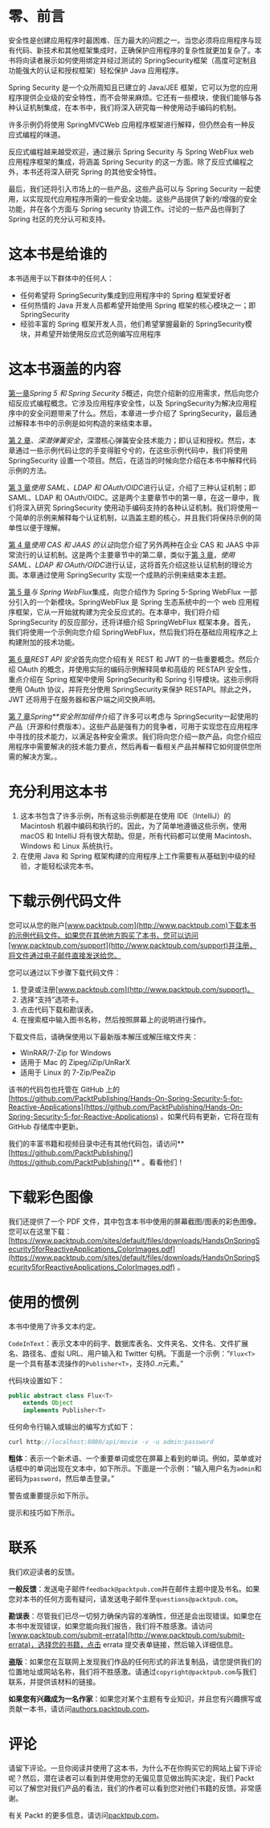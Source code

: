 # 零、前言

安全性是创建应用程序时最困难、压力最大的问题之一。当您必须将应用程序与现有代码、新技术和其他框架集成时，正确保护应用程序的复杂性就更加复杂了。本书将向读者展示如何使用绑定并经过测试的 SpringSecurity框架（高度可定制且功能强大的认证和授权框架）轻松保护 Java 应用程序。

Spring Security 是一个众所周知且已建立的 Java/JEE 框架，它可以为您的应用程序提供企业级的安全特性，而不会带来麻烦。它还有一些模块，使我们能够与各种认证机制集成，在本书中，我们将深入研究每一种使用动手编码的机制。

许多示例仍将使用 SpringMVCWeb 应用程序框架进行解释，但仍然会有一种反应式编程的味道。

反应式编程越来越受欢迎，通过展示 Spring Security 与 Spring WebFlux web 应用程序框架的集成，将涵盖 Spring Security 的这一方面。除了反应式编程之外，本书还将深入研究 Spring 的其他安全特性。

最后，我们还将引入市场上的一些产品，这些产品可以与 Spring Security 一起使用，以实现现代应用程序所需的一些安全功能。这些产品提供了新的/增强的安全功能，并在各个方面与 Spring security 协调工作。讨论的一些产品也得到了 Spring 社区的充分认可和支持。

# 这本书是给谁的

本书适用于以下群体中的任何人：

*   任何希望将 SpringSecurity集成到应用程序中的 Spring 框架爱好者
*   任何热情的 Java 开发人员都希望开始使用 Spring 框架的核心模块之一；即SpringSecurity
*   经验丰富的 Spring 框架开发人员，他们希望掌握最新的 SpringSecurity模块，并希望开始使用反应式范例编写应用程序

# 这本书涵盖的内容

[第一章](01.html)*Spring 5 和 Spring Security 5*概述，向您介绍新的应用需求，然后向您介绍反应式编程概念。它涉及应用程序安全性，以及 SpringSecurity为解决应用程序中的安全问题带来了什么。然后，本章进一步介绍了 SpringSecurity，最后通过解释本书中的示例是如何构造的来结束本章。

[第 2 章](02.html)、*深潜弹簧安全*，深潜核心弹簧安全技术能力；即认证和授权。然后，本章通过一些示例代码让您的手变得脏兮兮的，在这些示例代码中，我们将使用 SpringSecurity 设置一个项目。然后，在适当的时候向您介绍在本书中解释代码示例的方法。

[第 3 章](03.html)*使用 SAML、LDAP 和 OAuth/OIDC*进行认证，介绍了三种认证机制；即 SAML、LDAP 和 OAuth/OIDC。这是两个主要章节中的第一章，在这一章中，我们将深入研究 SpringSecurity 使用动手编码支持的各种认证机制。我们将使用一个简单的示例来解释每个认证机制，以涵盖主题的核心，并且我们将保持示例的简单性以便于理解。

[第 4 章](04.html)*使用 CAS 和 JAAS 的认证*向您介绍了另外两种在企业 CAS 和 JAAS 中非常流行的认证机制。这是两个主要章节中的第二章，类似于[第 3 章](https://cdp.packtpub.com/hands_on_spring_security_5_for_reactive_applications/wp-admin/post.php?post=25&action=edit#post_28)，*使用 SAML、LDAP 和 OAuth/OIDC*进行认证，这将首先介绍这些认证机制的理论方面。本章通过使用 SpringSecurity 实现一个成熟的示例来结束本主题。

[第 5 章](05.html)*与 Spring WebFlux*集成，向您介绍作为 Spring 5-Spring WebFlux 一部分引入的一个新模块。SpringWebFlux 是 Spring 生态系统中的一个 web 应用程序框架，它从一开始就构建为完全反应式的。在本章中，我们将介绍 SpringSecurity 的反应部分，还将详细介绍 SpringWebFlux 框架本身。首先，我们将使用一个示例向您介绍 SpringWebFlux，然后我们将在基础应用程序之上构建附加的技术功能。

[第 6 章](06.html)*REST API 安全*首先向您介绍有关 REST 和 JWT 的一些重要概念。然后介绍 OAuth 的概念，并使用实际的编码示例解释简单和高级的 RESTAPI 安全性，重点介绍在 Spring 框架中使用 SpringSecurity和 Spring 引导模块。这些示例将使用 OAuth 协议，并将充分使用 SpringSecurity来保护 RESTAPI。除此之外，JWT 还将用于在服务器和客户端之间交换声明。

[第 7 章](07.html)*Spring**安全附加组件*介绍了许多可以考虑与 SpringSecurity一起使用的产品（开源和付费版本）。这些产品是强有力的竞争者，可用于实现您在应用程序中寻找的技术能力，以满足各种安全需求。我们将向您介绍一款产品，向您介绍应用程序中需要解决的技术能力要点，然后再看一看相关产品并解释它如何提供您所需的解决方案。。

# 充分利用这本书

1.  这本书包含了许多示例，所有这些示例都是在使用 IDE（IntelliJ）的 Macintosh 机器中编码和执行的。因此，为了简单地遵循这些示例，使用 macOS 和 IntelliJ 将有很大帮助。但是，所有代码都可以使用 Macintosh、Windows 和 Linux 系统执行。
2.  在使用 Java 和 Spring 框架构建的应用程序上工作需要有从基础到中级的经验，才能轻松读完本书。

# 下载示例代码文件

您可以从您的账户[www.packtpub.com](http://www.packtpub.com)下载本书的示例代码文件。如果您在其他地方购买了本书，您可以访问[www.packtpub.com/support](http://www.packtpub.com/support)并注册，将文件通过电子邮件直接发送给您。

您可以通过以下步骤下载代码文件：

1.  登录或注册[www.packtpub.com](http://www.packtpub.com/support)。
2.  选择“支持”选项卡。
3.  点击代码下载和勘误表。
4.  在搜索框中输入图书名称，然后按照屏幕上的说明进行操作。

下载文件后，请确保使用以下最新版本解压或解压缩文件夹：

*   WinRAR/7-Zip for Windows
*   适用于 Mac 的 Zipeg/iZip/UnRarX
*   适用于 Linux 的 7-Zip/PeaZip

该书的代码包也托管在 GitHub 上的[https://github.com/PacktPublishing/Hands-On-Spring-Security-5-for-Reactive-Applications](https://github.com/PacktPublishing/Hands-On-Spring-Security-5-for-Reactive-Applications) 。如果代码有更新，它将在现有 GitHub 存储库中更新。

我们的丰富书籍和视频目录中还有其他代码包，请访问**[https://github.com/PacktPublishing/](https://github.com/PacktPublishing/)** 。看看他们！

# 下载彩色图像

我们还提供了一个 PDF 文件，其中包含本书中使用的屏幕截图/图表的彩色图像。您可以在这里下载：[https://www.packtpub.com/sites/default/files/downloads/HandsOnSpringSecurity5forReactiveApplications_ColorImages.pdf](https://www.packtpub.com/sites/default/files/downloads/HandsOnSpringSecurity5forReactiveApplications_ColorImages.pdf) 。

# 使用的惯例

本书中使用了许多文本约定。

`CodeInText`：表示文本中的码字、数据库表名、文件夹名、文件名、文件扩展名、路径名、虚拟 URL、用户输入和 Twitter 句柄。下面是一个示例：“`Flux<T>`是一个具有基本流操作的`Publisher<T>`，支持*0.*.*n*元素。”

代码块设置如下：

```java
public abstract class Flux<T>
    extends Object
    implements Publisher<T>
```

任何命令行输入或输出的编写方式如下：

```java
curl http://localhost:8080/api/movie -v -u admin:password
```

**粗体**：表示一个新术语、一个重要单词或您在屏幕上看到的单词。例如，菜单或对话框中的单词出现在文本中，如下所示。下面是一个示例：“输入用户名为`admin`和密码为`password`，然后单击登录。”

警告或重要提示如下所示。

提示和技巧如下所示。

# 联系

我们欢迎读者的反馈。

**一般反馈**：发送电子邮件`feedback@packtpub.com`并在邮件主题中提及书名。如果您对本书的任何方面有疑问，请发送电子邮件至`questions@packtpub.com`。

**勘误表**：尽管我们已尽一切努力确保内容的准确性，但还是会出现错误。如果您在本书中发现错误，如果您能向我们报告，我们将不胜感激。请访问[www.packtpub.com/submit-errata](http://www.packtpub.com/submit-errata)，选择您的书籍，点击 errata 提交表单链接，然后输入详细信息。

**盗版**：如果您在互联网上发现我们作品的任何形式的非法复制品，请您提供我们的位置地址或网站名称，我们将不胜感激。请通过`copyright@packtpub.com`与我们联系，并提供该材料的链接。

**如果您有兴趣成为一名作家**：如果您对某个主题有专业知识，并且您有兴趣撰写或贡献一本书，请访问[authors.packtpub.com](http://authors.packtpub.com/)。

# 评论

请留下评论。一旦你阅读并使用了这本书，为什么不在你购买它的网站上留下评论呢？然后，潜在读者可以看到并使用您的无偏见意见做出购买决定，我们 Packt 可以了解您对我们产品的看法，我们的作者可以看到您对他们书籍的反馈。非常感谢。

有关 Packt 的更多信息，请访问[packtpub.com](https://www.packtpub.com/)。